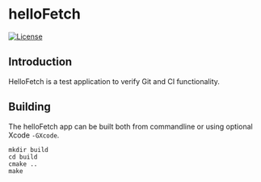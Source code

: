 helloFetch
==================

[![License](https://img.shields.io/badge/license-BSD%203--Clause-blue.svg?style=flat-square)](https://github.com/mikaelsundell/logctool/blob/master/README.md)

Introduction
------------

HelloFetch is a test application to verify Git and CI functionality.

Building
--------

The helloFetch app can be built both from commandline or using optional Xcode `-GXcode`.

```shell
mkdir build
cd build
cmake ..
make
```
